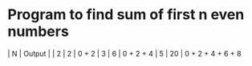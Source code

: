 # Program to find sum of first n even numbers

|   N   | Output |
|   2   |   2    | 0 + 2
|   3   |   6    | 0 + 2 + 4
|   5   |  20    | 0 + 2 + 4 + 6 + 8
